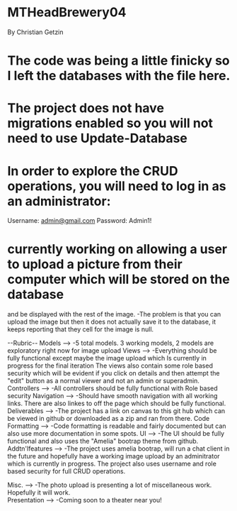 # MTHeadBrewery04
By Christian Getzin

# The code was being a little finicky so I left the databases with the file here.

# The project does not have migrations enabled so you will not need to use Update-Database

# In order to explore the CRUD operations, you will need to log in as an administrator:

Username:  admin@gmail.com
Password:  Admin1!

# currently working on allowing a user to upload a picture from their computer which will be stored on the database
  and be displayed with the rest of the image.
  -The problem is that you can upload the image but then it does not actually save it to the database,
   it keeps reporting that they cell for the image is null.  
   
   
   --Rubric--
   Models -->           -5 total models. 3 working models, 2 models are exploratory right now for image upload
   Views -->            -Everything should be fully functional except maybe the image upload which Is currently in progress for the final iteration
                         The views also contain some role based security which will be evident if you click on details and then attempt the "edit"
                         button as a normal viewer and not an admin or superadmin.  
   Controllers -->      -All controllers should be fully functional with Role based security
   Navigation -->       -Should have smooth navigation with all working links.  There are also linkes to off the page which should be fully 
                         functional.
   Deliverables -->     -The project has a link on canvas to this git hub which can be viewed in github or downloaded as a zip and ran from there.
   Code Formatting -->  -Code formatting is readable and fairly documented but can also use more documentation in some spots.
   UI  -->              -The UI should be fully functional and also uses the "Amelia" bootrap theme from github.
   Addtn'lfeatures -->  -The project uses amelia bootrap, will run a chat client in the future and hopefully have a working image upload
                          by an adminitrator which is currently in progress.  The project also uses username and role based security for full CRUD operations.
                                
   Misc. -->            -The photo upload is presenting a lot of miscellaneous work.  Hopefully it will work.  
   Presentation -->     -Coming soon to a theater near you!
